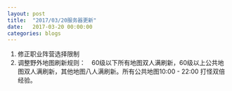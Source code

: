 ```yaml
---
layout: post
title:  "2017/03/20服务器更新"
date:   2017-03-20 00:00:00
categories: blogs
---
```

1. 修正职业阵营选择限制
2. 调整野外地图刷新规则：　60级以下所有地图双人满刷新，60级以上公共地图双人满刷新，其他地图八人满刷新。所有公共地图10:00 - 22:00 打怪双倍经验。
<!--more-->


